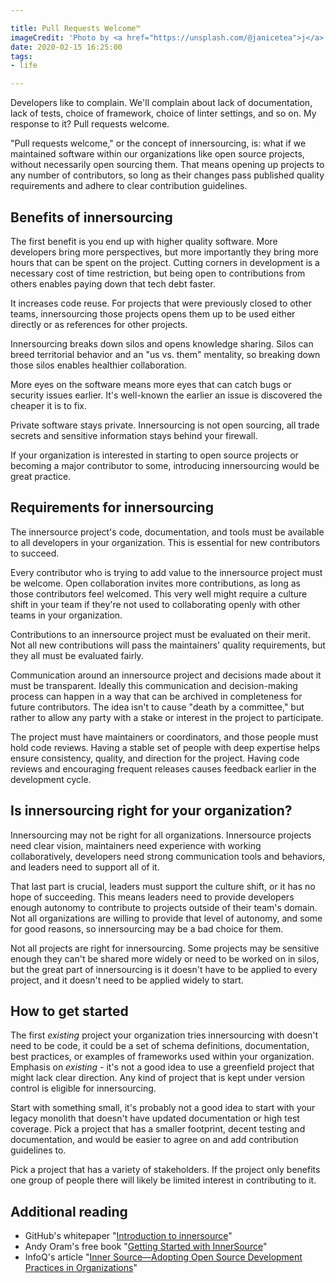 ```yaml
---

title: Pull Requests Welcome™
imageCredit: 'Photo by <a href="https://unsplash.com/@janicetea">j</a> on <a href="https://unsplash.com/photos/lD-xTvjCgJo">Unsplash</a>'
date: 2020-02-15 16:25:00
tags:
- life

---
```


Developers like to complain. We'll complain about lack of documentation, lack of tests, choice of framework, choice of linter settings, and so on. My response to it? Pull requests welcome.

"Pull requests welcome," or the concept of innersourcing, is: what if we maintained software within our organizations like open source projects, without necessarily open sourcing them. That means opening up projects to any number of contributors, so long as their changes pass published quality requirements and adhere to clear contribution guidelines.

## Benefits of innersourcing

The first benefit is you end up with higher quality software. More developers bring more perspectives, but more importantly they bring more hours that can be spent on the project. Cutting corners in development is a necessary cost of time restriction, but being open to contributions from others enables paying down that tech debt faster.

It increases code reuse. For projects that were previously closed to other teams, innersourcing those projects opens them up to be used either directly or as references for other projects.

Innersourcing breaks down silos and opens knowledge sharing. Silos can breed territorial behavior and an "us vs. them" mentality, so breaking down those silos enables healthier collaboration.

More eyes on the software means more eyes that can catch bugs or security issues earlier. It's well-known the earlier an issue is discovered the cheaper it is to fix.

Private software stays private. Innersourcing is not open sourcing, all trade secrets and sensitive information stays behind your firewall.

If your organization is interested in starting to open source projects or becoming a major contributor to some, introducing innersourcing would be great practice.

## Requirements for innersourcing

The innersource project's code, documentation, and tools must be available to all developers in your organization. This is essential for new contributors to succeed.

Every contributor who is trying to add value to the innersource project must be welcome. Open collaboration invites more contributions, as long as those contributors feel welcomed. This very well might require a culture shift in your team if they're not used to collaborating openly with other teams in your organization.

Contributions to an innersource project must be evaluated on their merit. Not all new contributions will pass the maintainers' quality requirements, but they all must be evaluated fairly.

Communication around an innersource project and decisions made about it must be transparent. Ideally this communication and decision-making process can happen in a way that can be archived in completeness for future contributors. The idea isn't to cause "death by a committee," but rather to allow any party with a stake or interest in the project to participate.

The project must have maintainers or coordinators, and those people must hold code reviews. Having a stable set of people with deep expertise helps ensure consistency, quality, and direction for the project. Having code reviews and encouraging frequent releases causes feedback earlier in the development cycle.

## Is innersourcing right for your organization?

Innersourcing may not be right for all organizations. Innersource projects need clear vision, maintainers need experience with working collaboratively, developers need strong communication tools and behaviors, and leaders need to support all of it.

That last part is crucial, leaders must support the culture shift, or it has no hope of succeeding. This means leaders need to provide developers enough autonomy to contribute to projects outside of their team's domain. Not all organizations are willing to provide that level of autonomy, and some for good reasons, so innersourcing may be a bad choice for them.

Not all projects are right for innersourcing. Some projects may be sensitive enough they can't be shared more widely or need to be worked on in silos, but the great part of innersourcing is it doesn't have to be applied to every project, and it doesn't need to be applied widely to start.

## How to get started

The first _existing_ project your organization tries innersourcing with doesn't need to be code, it could be a set of schema definitions, documentation, best practices, or examples of frameworks used within your organization. Emphasis on _existing_ - it's not a good idea to use a greenfield project that might lack clear direction. Any kind of project that is kept under version control is eligible for innersourcing.

Start with something small, it's probably not a good idea to start with your legacy monolith that doesn't have updated documentation or high test coverage. Pick a project that has a smaller footprint, decent testing and documentation, and would be easier to agree on and add contribution guidelines to.

Pick a project that has a variety of stakeholders. If the project only benefits one group of people there will likely be limited interest in contributing to it.

## Additional reading

- GitHub's whitepaper "[Introduction to innersource](https://resources.github.com/whitepapers/introduction-to-innersource/)"
- Andy Oram's free book "[Getting Started with InnerSource](https://www.oreilly.com/programming/free/getting-started-with-innersource.csp)"
- InfoQ's article "[Inner Source—Adopting Open Source Development Practices in Organizations](https://www.infoq.com/articles/inner-source-open-source-development-practices/)"
